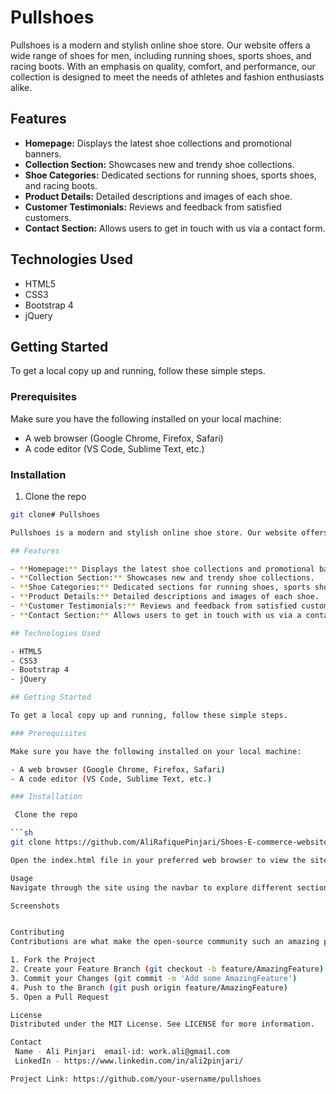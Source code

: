 # Pullshoes

Pullshoes is a modern and stylish online shoe store. Our website offers a wide range of shoes for men, including running shoes, sports shoes, and racing boots. With an emphasis on quality, comfort, and performance, our collection is designed to meet the needs of athletes and fashion enthusiasts alike.

## Features

- **Homepage:** Displays the latest shoe collections and promotional banners.
- **Collection Section:** Showcases new and trendy shoe collections.
- **Shoe Categories:** Dedicated sections for running shoes, sports shoes, and racing boots.
- **Product Details:** Detailed descriptions and images of each shoe.
- **Customer Testimonials:** Reviews and feedback from satisfied customers.
- **Contact Section:** Allows users to get in touch with us via a contact form.

## Technologies Used

- HTML5
- CSS3
- Bootstrap 4
- jQuery

## Getting Started

To get a local copy up and running, follow these simple steps.

### Prerequisites

Make sure you have the following installed on your local machine:

- A web browser (Google Chrome, Firefox, Safari)
- A code editor (VS Code, Sublime Text, etc.)

### Installation

1. Clone the repo

```sh
git clone# Pullshoes

Pullshoes is a modern and stylish online shoe store. Our website offers a wide range of shoes for men, including running shoes, sports shoes, and racing boots. With an emphasis on quality, comfort, and performance, our collection is designed to meet the needs of athletes and fashion enthusiasts alike.

## Features

- **Homepage:** Displays the latest shoe collections and promotional banners.
- **Collection Section:** Showcases new and trendy shoe collections.
- **Shoe Categories:** Dedicated sections for running shoes, sports shoes, and racing boots.
- **Product Details:** Detailed descriptions and images of each shoe.
- **Customer Testimonials:** Reviews and feedback from satisfied customers.
- **Contact Section:** Allows users to get in touch with us via a contact form.

## Technologies Used

- HTML5
- CSS3
- Bootstrap 4
- jQuery

## Getting Started

To get a local copy up and running, follow these simple steps.

### Prerequisites

Make sure you have the following installed on your local machine:

- A web browser (Google Chrome, Firefox, Safari)
- A code editor (VS Code, Sublime Text, etc.)

### Installation

 Clone the repo

```sh
git clone https://github.com/AliRafiquePinjari/Shoes-E-commerce-website

Open the index.html file in your preferred web browser to view the site.

Usage
Navigate through the site using the navbar to explore different sections. You can view detailed information about each shoe and read customer testimonials. Use the contact form to send us a message if you have any inquiries.

Screenshots


Contributing
Contributions are what make the open-source community such an amazing place to learn, inspire, and create. Any contributions you make are greatly appreciated.

1. Fork the Project
2. Create your Feature Branch (git checkout -b feature/AmazingFeature)
3. Commit your Changes (git commit -m 'Add some AmazingFeature')
4. Push to the Branch (git push origin feature/AmazingFeature)
5. Open a Pull Request

License
Distributed under the MIT License. See LICENSE for more information.

Contact
 Name - Ali Pinjari  email-id: work.ali@gmail.com
 LinkedIn - https://www.linkedin.com/in/ali2pinjari/

Project Link: https://github.com/your-username/pullshoes


